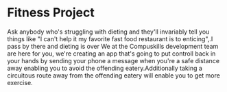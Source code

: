# Fitness Project

Ask anybody who's struggling with dieting  and they'll invariably tell you things like "I can't help it my favorite fast food restaurant is to enticing",.I pass by there and dieting is over We at the Compuskills development team are here for you, we're creating an app that's going to put controll back in your hands by sending your phone a message when you're a safe distance away enabling you to avoid the offending eatery.Additionally taking a circuitous route away from the offending eatery will enable you to get more exercise.             
